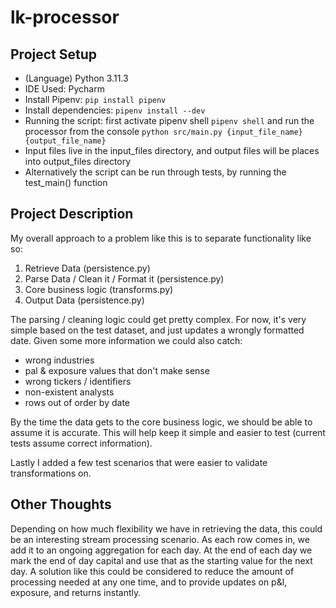 # lk-processor

## Project Setup

- (Language) Python 3.11.3
- IDE Used: Pycharm
- Install Pipenv: ```pip install pipenv```
- Install dependencies: ```pipenv install --dev```
- Running the script: first activate pipenv shell ```pipenv shell```
and run the processor from the console ```python src/main.py {input_file_name} {output_file_name}```
- Input files live in the input_files directory, and output files will be places into output_files directory
- Alternatively the script can be run through tests, by running the test_main() function

## Project Description

My overall approach to a problem like this is to separate functionality like so:
1. Retrieve Data (persistence.py)
2. Parse Data / Clean it / Format it (persistence.py)
3. Core business logic (transforms.py)
4. Output Data (persistence.py)

The parsing / cleaning logic could get pretty complex.  For now, it's very simple based on the test
dataset, and just updates a wrongly formatted date.  Given some more information we could also catch:
- wrong industries
- pal & exposure values that don't make sense
- wrong tickers / identifiers
- non-existent analysts
- rows out of order by date

By the time the data gets to the core business logic, we should be able to assume it is accurate.  This will help
keep it simple and easier to test (current tests assume correct information).

Lastly I added a few test scenarios that were easier to validate transformations on.

## Other Thoughts
Depending on how much flexibility we have in retrieving the data, this could be an interesting stream processing
scenario.  As each row comes in, we add it to an ongoing aggregation for each day.  At the end of each day
we mark the end of day capital and use that as the starting value for the next day.  A solution like this could be considered
to reduce the amount of processing needed at any one time, and to provide updates on p&l, exposure, and returns instantly.